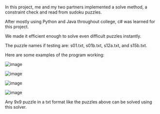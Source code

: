 In this project, me and my two partners implemented a solve method, a constraint check and read from sudoku puzzles.

After mostly using Python and Java throughout college, c# was learned for this project.

We made it efficient enough to solve even difficult puzzles instantly. 

The puzzle names if testing are: s01.txt, s01b.txt, s12a.txt, and s15b.txt.

Here are some examples of the program working: 

![image](https://github.com/user-attachments/assets/d2169e5d-5e44-4e3c-a49b-2d935dd6beb1)

![image](https://github.com/user-attachments/assets/aed7ba80-5e15-4a73-969b-2956bd43be9e)


![image](https://github.com/user-attachments/assets/96ee5be8-0fb8-4161-b7c3-1bce435b7cb7)

![image](https://github.com/user-attachments/assets/583d9a0b-14b6-48e5-974f-945700470163)


Any 9x9 puzzle in a txt format like the puzzles above can be solved using this solver. 
